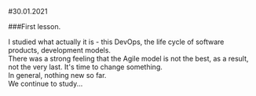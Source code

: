 #30.01.2021  
  
###First lesson.  
  
I studied what actually it is - this DevOps, the life cycle of software products, development models.  
There was a strong feeling that the Agile model is not the best, as a result, not the very last. It's time to change something.  
In general, nothing new so far.  
We continue to study...  

